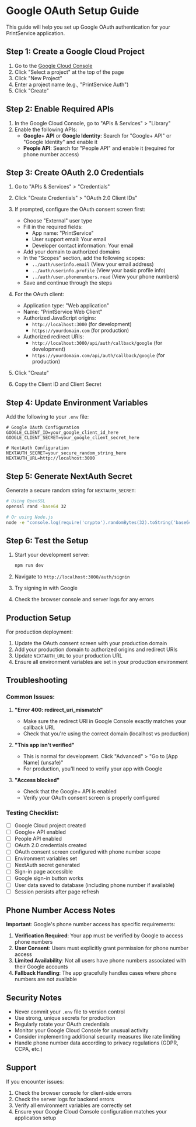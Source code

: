 # Google OAuth Setup Guide

This guide will help you set up Google OAuth authentication for your PrintService application.

## Step 1: Create a Google Cloud Project

1. Go to the [Google Cloud Console](https://console.cloud.google.com/)
2. Click "Select a project" at the top of the page
3. Click "New Project"
4. Enter a project name (e.g., "PrintService Auth")
5. Click "Create"

## Step 2: Enable Required APIs

1. In the Google Cloud Console, go to "APIs & Services" > "Library"
2. Enable the following APIs:
   - **Google+ API** or **Google Identity**: Search for "Google+ API" or "Google Identity" and enable it
   - **People API**: Search for "People API" and enable it (required for phone number access)

## Step 3: Create OAuth 2.0 Credentials

1. Go to "APIs & Services" > "Credentials"
2. Click "Create Credentials" > "OAuth 2.0 Client IDs"
3. If prompted, configure the OAuth consent screen first:
   - Choose "External" user type
   - Fill in the required fields:
     - App name: "PrintService"
     - User support email: Your email
     - Developer contact information: Your email
   - Add your domain to authorized domains
   - In the "Scopes" section, add the following scopes:
     - `../auth/userinfo.email` (View your email address)
     - `../auth/userinfo.profile` (View your basic profile info)
     - `../auth/user.phonenumbers.read` (View your phone numbers)
   - Save and continue through the steps

4. For the OAuth client:
   - Application type: "Web application"
   - Name: "PrintService Web Client"
   - Authorized JavaScript origins:
     - `http://localhost:3000` (for development)
     - `https://yourdomain.com` (for production)
   - Authorized redirect URIs:
     - `http://localhost:3000/api/auth/callback/google` (for development)
     - `https://yourdomain.com/api/auth/callback/google` (for production)

5. Click "Create"
6. Copy the Client ID and Client Secret

## Step 4: Update Environment Variables

Add the following to your `.env` file:

```env
# Google OAuth Configuration
GOOGLE_CLIENT_ID=your_google_client_id_here
GOOGLE_CLIENT_SECRET=your_google_client_secret_here

# NextAuth Configuration
NEXTAUTH_SECRET=your_secure_random_string_here
NEXTAUTH_URL=http://localhost:3000
```

## Step 5: Generate NextAuth Secret

Generate a secure random string for `NEXTAUTH_SECRET`:

```bash
# Using OpenSSL
openssl rand -base64 32

# Or using Node.js
node -e "console.log(require('crypto').randomBytes(32).toString('base64'))"
```

## Step 6: Test the Setup

1. Start your development server:
   ```bash
   npm run dev
   ```

2. Navigate to `http://localhost:3000/auth/signin`
3. Try signing in with Google
4. Check the browser console and server logs for any errors

## Production Setup

For production deployment:

1. Update the OAuth consent screen with your production domain
2. Add your production domain to authorized origins and redirect URIs
3. Update `NEXTAUTH_URL` to your production URL
4. Ensure all environment variables are set in your production environment

## Troubleshooting

### Common Issues:

1. **"Error 400: redirect_uri_mismatch"**
   - Make sure the redirect URI in Google Console exactly matches your callback URL
   - Check that you're using the correct domain (localhost vs production)

2. **"This app isn't verified"**
   - This is normal for development. Click "Advanced" > "Go to [App Name] (unsafe)"
   - For production, you'll need to verify your app with Google

3. **"Access blocked"**
   - Check that the Google+ API is enabled
   - Verify your OAuth consent screen is properly configured

### Testing Checklist:

- [ ] Google Cloud project created
- [ ] Google+ API enabled
- [ ] People API enabled
- [ ] OAuth 2.0 credentials created
- [ ] OAuth consent screen configured with phone number scope
- [ ] Environment variables set
- [ ] NextAuth secret generated
- [ ] Sign-in page accessible
- [ ] Google sign-in button works
- [ ] User data saved to database (including phone number if available)
- [ ] Session persists after page refresh

## Phone Number Access Notes

**Important**: Google's phone number access has specific requirements:

1. **Verification Required**: Your app must be verified by Google to access phone numbers
2. **User Consent**: Users must explicitly grant permission for phone number access
3. **Limited Availability**: Not all users have phone numbers associated with their Google accounts
4. **Fallback Handling**: The app gracefully handles cases where phone numbers are not available

## Security Notes

- Never commit your `.env` file to version control
- Use strong, unique secrets for production
- Regularly rotate your OAuth credentials
- Monitor your Google Cloud Console for unusual activity
- Consider implementing additional security measures like rate limiting
- Handle phone number data according to privacy regulations (GDPR, CCPA, etc.)

## Support

If you encounter issues:
1. Check the browser console for client-side errors
2. Check the server logs for backend errors
3. Verify all environment variables are correctly set
4. Ensure your Google Cloud Console configuration matches your application setup
